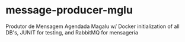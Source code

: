 # message-producer-mglu
Produtor de Mensagem Agendada Magalu w/ Docker initialization of all DB's, JUNIT for testing, and RabbitMQ for mensageria

